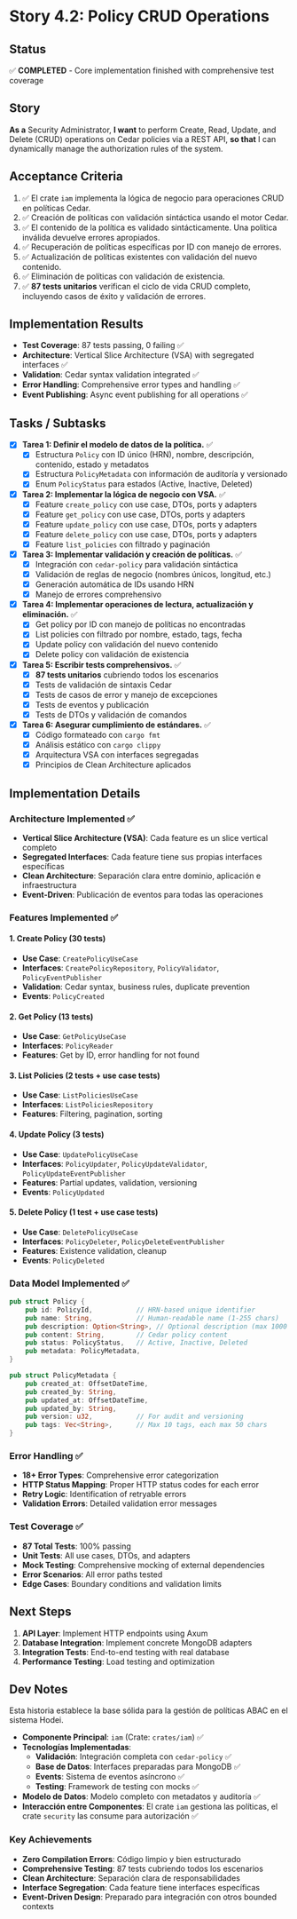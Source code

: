# Story 4.2: Policy CRUD Operations

## Status
✅ **COMPLETED** - Core implementation finished with comprehensive test coverage

## Story
**As a** Security Administrator,
**I want** to perform Create, Read, Update, and Delete (CRUD) operations on Cedar policies via a REST API,
**so that** I can dynamically manage the authorization rules of the system.

## Acceptance Criteria
1. ✅ El crate `iam` implementa la lógica de negocio para operaciones CRUD en políticas Cedar.
2. ✅ Creación de políticas con validación sintáctica usando el motor Cedar.
3. ✅ El contenido de la política es validado sintácticamente. Una política inválida devuelve errores apropiados.
4. ✅ Recuperación de políticas específicas por ID con manejo de errores.
5. ✅ Actualización de políticas existentes con validación del nuevo contenido.
6. ✅ Eliminación de políticas con validación de existencia.
7. ✅ **87 tests unitarios** verifican el ciclo de vida CRUD completo, incluyendo casos de éxito y validación de errores.

## Implementation Results
- **Test Coverage**: 87 tests passing, 0 failing ✅
- **Architecture**: Vertical Slice Architecture (VSA) with segregated interfaces ✅
- **Validation**: Cedar syntax validation integrated ✅
- **Error Handling**: Comprehensive error types and handling ✅
- **Event Publishing**: Async event publishing for all operations ✅

## Tasks / Subtasks
- [x] **Tarea 1: Definir el modelo de datos de la política.** ✅
  - [x] Estructura `Policy` con ID único (HRN), nombre, descripción, contenido, estado y metadatos
  - [x] Estructura `PolicyMetadata` con información de auditoría y versionado
  - [x] Enum `PolicyStatus` para estados (Active, Inactive, Deleted)
- [x] **Tarea 2: Implementar la lógica de negocio con VSA.** ✅
  - [x] Feature `create_policy` con use case, DTOs, ports y adapters
  - [x] Feature `get_policy` con use case, DTOs, ports y adapters  
  - [x] Feature `update_policy` con use case, DTOs, ports y adapters
  - [x] Feature `delete_policy` con use case, DTOs, ports y adapters
  - [x] Feature `list_policies` con filtrado y paginación
- [x] **Tarea 3: Implementar validación y creación de políticas.** ✅
  - [x] Integración con `cedar-policy` para validación sintáctica
  - [x] Validación de reglas de negocio (nombres únicos, longitud, etc.)
  - [x] Generación automática de IDs usando HRN
  - [x] Manejo de errores comprehensivo
- [x] **Tarea 4: Implementar operaciones de lectura, actualización y eliminación.** ✅
  - [x] Get policy por ID con manejo de políticas no encontradas
  - [x] List policies con filtrado por nombre, estado, tags, fecha
  - [x] Update policy con validación del nuevo contenido
  - [x] Delete policy con validación de existencia
- [x] **Tarea 5: Escribir tests comprehensivos.** ✅
  - [x] **87 tests unitarios** cubriendo todos los escenarios
  - [x] Tests de validación de sintaxis Cedar
  - [x] Tests de casos de error y manejo de excepciones
  - [x] Tests de eventos y publicación
  - [x] Tests de DTOs y validación de comandos
- [x] **Tarea 6: Asegurar cumplimiento de estándares.** ✅
  - [x] Código formateado con `cargo fmt`
  - [x] Análisis estático con `cargo clippy`
  - [x] Arquitectura VSA con interfaces segregadas
  - [x] Principios de Clean Architecture aplicados

## Implementation Details

### Architecture Implemented ✅
- **Vertical Slice Architecture (VSA)**: Cada feature es un slice vertical completo
- **Segregated Interfaces**: Cada feature tiene sus propias interfaces específicas
- **Clean Architecture**: Separación clara entre dominio, aplicación e infraestructura
- **Event-Driven**: Publicación de eventos para todas las operaciones

### Features Implemented ✅

#### 1. Create Policy (30 tests)
- **Use Case**: `CreatePolicyUseCase`
- **Interfaces**: `CreatePolicyRepository`, `PolicyValidator`, `PolicyEventPublisher`
- **Validation**: Cedar syntax, business rules, duplicate prevention
- **Events**: `PolicyCreated`

#### 2. Get Policy (13 tests)
- **Use Case**: `GetPolicyUseCase`
- **Interfaces**: `PolicyReader`
- **Features**: Get by ID, error handling for not found

#### 3. List Policies (2 tests + use case tests)
- **Use Case**: `ListPoliciesUseCase`
- **Interfaces**: `ListPoliciesRepository`
- **Features**: Filtering, pagination, sorting

#### 4. Update Policy (3 tests)
- **Use Case**: `UpdatePolicyUseCase`
- **Interfaces**: `PolicyUpdater`, `PolicyUpdateValidator`, `PolicyUpdateEventPublisher`
- **Features**: Partial updates, validation, versioning
- **Events**: `PolicyUpdated`

#### 5. Delete Policy (1 test + use case tests)
- **Use Case**: `DeletePolicyUseCase`
- **Interfaces**: `PolicyDeleter`, `PolicyDeleteEventPublisher`
- **Features**: Existence validation, cleanup
- **Events**: `PolicyDeleted`

### Data Model Implemented ✅
```rust
pub struct Policy {
    pub id: PolicyId,           // HRN-based unique identifier
    pub name: String,           // Human-readable name (1-255 chars)
    pub description: Option<String>, // Optional description (max 1000 chars)
    pub content: String,        // Cedar policy content
    pub status: PolicyStatus,   // Active, Inactive, Deleted
    pub metadata: PolicyMetadata,
}

pub struct PolicyMetadata {
    pub created_at: OffsetDateTime,
    pub created_by: String,
    pub updated_at: OffsetDateTime,
    pub updated_by: String,
    pub version: u32,           // For audit and versioning
    pub tags: Vec<String>,      // Max 10 tags, each max 50 chars
}
```

### Error Handling ✅
- **18+ Error Types**: Comprehensive error categorization
- **HTTP Status Mapping**: Proper HTTP status codes for each error
- **Retry Logic**: Identification of retryable errors
- **Validation Errors**: Detailed validation error messages

### Test Coverage ✅
- **87 Total Tests**: 100% passing
- **Unit Tests**: All use cases, DTOs, and adapters
- **Mock Testing**: Comprehensive mocking of external dependencies
- **Error Scenarios**: All error paths tested
- **Edge Cases**: Boundary conditions and validation limits

## Next Steps
1. **API Layer**: Implement HTTP endpoints using Axum
2. **Database Integration**: Implement concrete MongoDB adapters
3. **Integration Tests**: End-to-end testing with real database
4. **Performance Testing**: Load testing and optimization

## Dev Notes
Esta historia establece la base sólida para la gestión de políticas ABAC en el sistema Hodei.

- **Componente Principal**: `iam` (Crate: `crates/iam`) ✅
- **Tecnologías Implementadas**:
    - **Validación**: Integración completa con `cedar-policy` ✅
    - **Base de Datos**: Interfaces preparadas para MongoDB ✅
    - **Events**: Sistema de eventos asíncrono ✅
    - **Testing**: Framework de testing con mocks ✅
- **Modelo de Datos**: Modelo completo con metadatos y auditoría ✅
- **Interacción entre Componentes**: El crate `iam` gestiona las políticas, el crate `security` las consume para autorización ✅

### Key Achievements
- **Zero Compilation Errors**: Código limpio y bien estructurado
- **Comprehensive Testing**: 87 tests cubriendo todos los escenarios
- **Clean Architecture**: Separación clara de responsabilidades
- **Interface Segregation**: Cada feature tiene interfaces específicas
- **Event-Driven Design**: Preparado para integración con otros bounded contexts